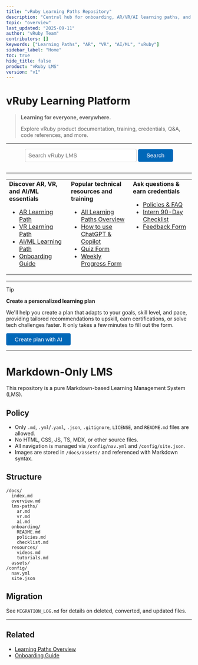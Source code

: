 ```yaml
---
title: "vRuby Learning Paths Repository"
description: "Central hub for onboarding, AR/VR/AI learning paths, and forms for vRuby interns and team members."
topic: "overview"
last_updated: "2025-09-11"
author: "vRuby Team"
contributors: []
keywords: ["Learning Paths", "AR", "VR", "AI/ML", "vRuby"]
sidebar_label: "Home"
toc: true
hide_title: false
product: "vRuby LMS"
version: "v1"
---
```



# vRuby Learning Platform

> **Learning for everyone, everywhere.**
>
> Explore vRuby product documentation, training, credentials, Q&A, code references, and more.

---

<div align="center">
	<input type="text" placeholder="Search vRuby LMS" style="width: 60%; padding: 0.5em; font-size: 1.1em; border-radius: 4px; border: 1px solid #ccc; margin-bottom: 1em;" />
	<button style="padding: 0.5em 1.5em; font-size: 1.1em; border-radius: 4px; background: #0067b8; color: #fff; border: none;">Search</button>
</div>

---

<table width="100%">
<tr>
<td valign="top" width="33%">
<b>Discover AR, VR, and AI/ML essentials</b><br>
<ul>
	<li><a href="AR/README.md">AR Learning Path</a></li>
	<li><a href="VR/README.md">VR Learning Path</a></li>
	<li><a href="AI/README.md">AI/ML Learning Path</a></li>
	<li><a href="Onboarding/README.md">Onboarding Guide</a></li>
</ul>
</td>
<td valign="top" width="33%">
<b>Popular technical resources and training</b><br>
<ul>
	<li><a href="LearningPaths/README.md">All Learning Paths Overview</a></li>
	<li><a href="Onboarding/How_to_Use_ChatGPT_and_Copilot.md">How to use ChatGPT & Copilot</a></li>
	<li><a href="Forms/Quiz.md">Quiz Form</a></li>
	<li><a href="Forms/Weekly_Progress.md">Weekly Progress Form</a></li>
</ul>
</td>
<td valign="top" width="33%">
<b>Ask questions & earn credentials</b><br>
<ul>
	<li><a href="Onboarding/Policies.md">Policies & FAQ</a></li>
	<li><a href="Onboarding/Intern_90_Day_Checklist.md">Intern 90-Day Checklist</a></li>
	<li><a href="Forms/Feedback.md">Feedback Form</a></li>
</ul>
</td>
</tr>
</table>

---

> [!TIP]
> **Create a personalized learning plan**
>
> We'll help you create a plan that adapts to your goals, skill level, and pace, providing tailored recommendations to upskill, earn certifications, or solve tech challenges faster. It only takes a few minutes to fill out the form.

<div align="left">
	<a href="Forms/Quiz.md"><button style="padding: 0.5em 1.5em; font-size: 1.1em; border-radius: 4px; background: #0067b8; color: #fff; border: none;">Create plan with AI</button></a>
</div>

---

# Markdown-Only LMS

This repository is a pure Markdown-based Learning Management System (LMS).

## Policy
- Only `.md`, `.yml`/`.yaml`, `.json`, `.gitignore`, `LICENSE`, and `README.md` files are allowed.
- No HTML, CSS, JS, TS, MDX, or other source files.
- All navigation is managed via `/config/nav.yml` and `/config/site.json`.
- Images are stored in `/docs/assets/` and referenced with Markdown syntax.

## Structure
```
/docs/
  index.md
  overview.md
  lms-paths/
    ar.md
    vr.md
    ai.md
  onboarding/
    README.md
    policies.md
    checklist.md
  resources/
    videos.md
    tutorials.md
  assets/
/config/
  nav.yml
  site.json
```

## Migration
See `MIGRATION_LOG.md` for details on deleted, converted, and updated files.

---

## Related
- [Learning Paths Overview](LearningPaths/README.md)
- [Onboarding Guide](Onboarding/README.md)



